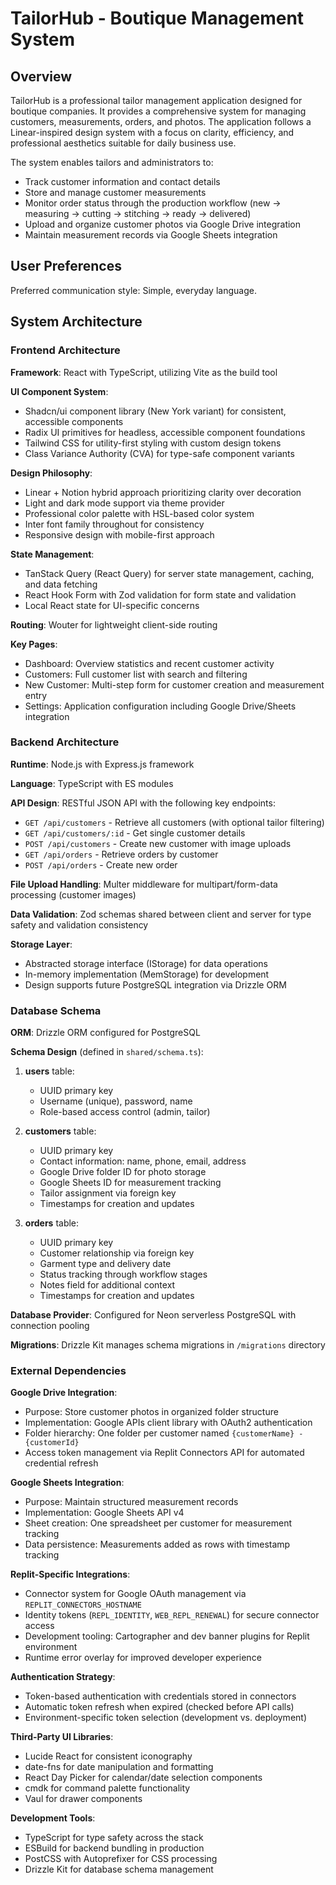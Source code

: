# TailorHub - Boutique Management System

## Overview

TailorHub is a professional tailor management application designed for boutique companies. It provides a comprehensive system for managing customers, measurements, orders, and photos. The application follows a Linear-inspired design system with a focus on clarity, efficiency, and professional aesthetics suitable for daily business use.

The system enables tailors and administrators to:
- Track customer information and contact details
- Store and manage customer measurements
- Monitor order status through the production workflow (new → measuring → cutting → stitching → ready → delivered)
- Upload and organize customer photos via Google Drive integration
- Maintain measurement records via Google Sheets integration

## User Preferences

Preferred communication style: Simple, everyday language.

## System Architecture

### Frontend Architecture

**Framework**: React with TypeScript, utilizing Vite as the build tool

**UI Component System**: 
- Shadcn/ui component library (New York variant) for consistent, accessible components
- Radix UI primitives for headless, accessible component foundations
- Tailwind CSS for utility-first styling with custom design tokens
- Class Variance Authority (CVA) for type-safe component variants

**Design Philosophy**:
- Linear + Notion hybrid approach prioritizing clarity over decoration
- Light and dark mode support via theme provider
- Professional color palette with HSL-based color system
- Inter font family throughout for consistency
- Responsive design with mobile-first approach

**State Management**:
- TanStack Query (React Query) for server state management, caching, and data fetching
- React Hook Form with Zod validation for form state and validation
- Local React state for UI-specific concerns

**Routing**: Wouter for lightweight client-side routing

**Key Pages**:
- Dashboard: Overview statistics and recent customer activity
- Customers: Full customer list with search and filtering
- New Customer: Multi-step form for customer creation and measurement entry
- Settings: Application configuration including Google Drive/Sheets integration

### Backend Architecture

**Runtime**: Node.js with Express.js framework

**Language**: TypeScript with ES modules

**API Design**: RESTful JSON API with the following key endpoints:
- `GET /api/customers` - Retrieve all customers (with optional tailor filtering)
- `GET /api/customers/:id` - Get single customer details
- `POST /api/customers` - Create new customer with image uploads
- `GET /api/orders` - Retrieve orders by customer
- `POST /api/orders` - Create new order

**File Upload Handling**: Multer middleware for multipart/form-data processing (customer images)

**Data Validation**: Zod schemas shared between client and server for type safety and validation consistency

**Storage Layer**: 
- Abstracted storage interface (IStorage) for data operations
- In-memory implementation (MemStorage) for development
- Design supports future PostgreSQL integration via Drizzle ORM

### Database Schema

**ORM**: Drizzle ORM configured for PostgreSQL

**Schema Design** (defined in `shared/schema.ts`):

1. **users** table:
   - UUID primary key
   - Username (unique), password, name
   - Role-based access control (admin, tailor)

2. **customers** table:
   - UUID primary key
   - Contact information: name, phone, email, address
   - Google Drive folder ID for photo storage
   - Google Sheets ID for measurement tracking
   - Tailor assignment via foreign key
   - Timestamps for creation and updates

3. **orders** table:
   - UUID primary key
   - Customer relationship via foreign key
   - Garment type and delivery date
   - Status tracking through workflow stages
   - Notes field for additional context
   - Timestamps for creation and updates

**Database Provider**: Configured for Neon serverless PostgreSQL with connection pooling

**Migrations**: Drizzle Kit manages schema migrations in `/migrations` directory

### External Dependencies

**Google Drive Integration**:
- Purpose: Store customer photos in organized folder structure
- Implementation: Google APIs client library with OAuth2 authentication
- Folder hierarchy: One folder per customer named `{customerName} - {customerId}`
- Access token management via Replit Connectors API for automated credential refresh

**Google Sheets Integration**:
- Purpose: Maintain structured measurement records
- Implementation: Google Sheets API v4
- Sheet creation: One spreadsheet per customer for measurement tracking
- Data persistence: Measurements added as rows with timestamp tracking

**Replit-Specific Integrations**:
- Connector system for Google OAuth management via `REPLIT_CONNECTORS_HOSTNAME`
- Identity tokens (`REPL_IDENTITY`, `WEB_REPL_RENEWAL`) for secure connector access
- Development tooling: Cartographer and dev banner plugins for Replit environment
- Runtime error overlay for improved developer experience

**Authentication Strategy**:
- Token-based authentication with credentials stored in connectors
- Automatic token refresh when expired (checked before API calls)
- Environment-specific token selection (development vs. deployment)

**Third-Party UI Libraries**:
- Lucide React for consistent iconography
- date-fns for date manipulation and formatting
- React Day Picker for calendar/date selection components
- cmdk for command palette functionality
- Vaul for drawer components

**Development Tools**:
- TypeScript for type safety across the stack
- ESBuild for backend bundling in production
- PostCSS with Autoprefixer for CSS processing
- Drizzle Kit for database schema management